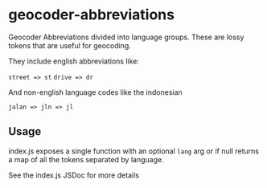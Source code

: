 # geocoder-abbreviations

Geocoder Abbreviations divided into language groups. These are lossy tokens that are useful for geocoding.

They include english abbreviations like:

`street => st`
`drive => dr`

And non-english language codes like the indonesian

`jalan => jln => jl`

## Usage

index.js exposes a single function with an optional `lang` arg or if null returns a map of all the tokens separated by language.

See the index.js JSDoc for more details

